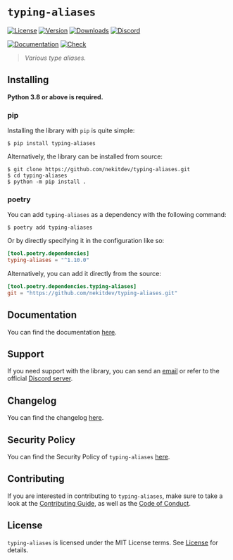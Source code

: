 # `typing-aliases`

[![License][License Badge]][License]
[![Version][Version Badge]][Package]
[![Downloads][Downloads Badge]][Package]
[![Discord][Discord Badge]][Discord]

[![Documentation][Documentation Badge]][Documentation]
[![Check][Check Badge]][Actions]

> *Various type aliases.*

## Installing

**Python 3.8 or above is required.**

### pip

Installing the library with `pip` is quite simple:

```console
$ pip install typing-aliases
```

Alternatively, the library can be installed from source:

```console
$ git clone https://github.com/nekitdev/typing-aliases.git
$ cd typing-aliases
$ python -m pip install .
```

### poetry

You can add `typing-aliases` as a dependency with the following command:

```console
$ poetry add typing-aliases
```

Or by directly specifying it in the configuration like so:

```toml
[tool.poetry.dependencies]
typing-aliases = "^1.10.0"
```

Alternatively, you can add it directly from the source:

```toml
[tool.poetry.dependencies.typing-aliases]
git = "https://github.com/nekitdev/typing-aliases.git"
```

## Documentation

You can find the documentation [here][Documentation].

## Support

If you need support with the library, you can send an [email][Email]
or refer to the official [Discord server][Discord].

## Changelog

You can find the changelog [here][Changelog].

## Security Policy

You can find the Security Policy of `typing-aliases` [here][Security].

## Contributing

If you are interested in contributing to `typing-aliases`, make sure to take a look at the
[Contributing Guide][Contributing Guide], as well as the [Code of Conduct][Code of Conduct].

## License

`typing-aliases` is licensed under the MIT License terms. See [License][License] for details.

[Email]: mailto:support@nekit.dev

[Discord]: https://nekit.dev/discord

[Actions]: https://github.com/nekitdev/typing-aliases/actions

[Changelog]: https://github.com/nekitdev/typing-aliases/blob/main/CHANGELOG.md
[Code of Conduct]: https://github.com/nekitdev/typing-aliases/blob/main/CODE_OF_CONDUCT.md
[Contributing Guide]: https://github.com/nekitdev/typing-aliases/blob/main/CONTRIBUTING.md
[Security]: https://github.com/nekitdev/typing-aliases/blob/main/SECURITY.md

[License]: https://github.com/nekitdev/typing-aliases/blob/main/LICENSE

[Package]: https://pypi.org/project/typing-aliases
[Documentation]: https://nekitdev.github.io/typing-aliases

[Discord Badge]: https://img.shields.io/badge/chat-discord-5865f2
[License Badge]: https://img.shields.io/pypi/l/typing-aliases
[Version Badge]: https://img.shields.io/pypi/v/typing-aliases
[Downloads Badge]: https://img.shields.io/pypi/dm/typing-aliases

[Documentation Badge]: https://github.com/nekitdev/typing-aliases/workflows/docs/badge.svg
[Check Badge]: https://github.com/nekitdev/typing-aliases/workflows/check/badge.svg
